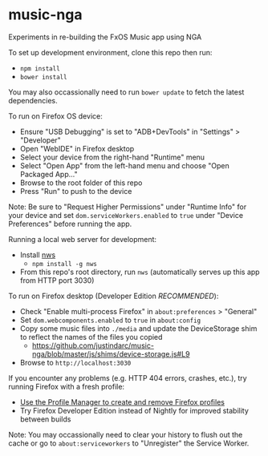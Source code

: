 music-nga
=========

Experiments in re-building the FxOS Music app using NGA

To set up development environment, clone this repo then run:
- `npm install`
- `bower install`

You may also occassionally need to run `bower update` to fetch the latest dependencies.

To run on Firefox OS device:
- Ensure "USB Debugging" is set to "ADB+DevTools" in "Settings" > "Developer"
- Open "WebIDE" in Firefox desktop
- Select your device from the right-hand "Runtime" menu
- Select "Open App" from the left-hand menu and choose "Open Packaged App..."
- Browse to the root folder of this repo
- Press "Run" to push to the device

Note: Be sure to "Request Higher Permissions" under "Runtime Info" for your device and set `dom.serviceWorkers.enabled` to `true` under "Device Preferences" before running the app.

Running a local web server for development:
- Install [nws](https://www.npmjs.com/package/nws)
  + `npm install -g nws`
- From this repo's root directory, run `nws` (automatically serves up this app from HTTP port 3030)

To run on Firefox desktop (Developer Edition *RECOMMENDED*):
- Check "Enable multi-process Firefox" in `about:preferences` > "General"
- Set `dom.webcomponents.enabled` to `true` in `about:config`
- Copy some music files into `./media` and update the DeviceStorage shim to reflect the names of the files you copied
  + https://github.com/justindarc/music-nga/blob/master/js/shims/device-storage.js#L9
- Browse to `http://localhost:3030`

If you encounter any problems (e.g. HTTP 404 errors, crashes, etc.), try running Firefox with a fresh profile:
- [Use the Profile Manager to create and remove Firefox profiles](https://support.mozilla.org/en-US/kb/profile-manager-create-and-remove-firefox-profiles)
- Try Firefox Developer Edition instead of Nightly for improved stability between builds

Note: You may occassionally need to clear your history to flush out the cache or go to `about:serviceworkers` to "Unregister" the Service Worker.
